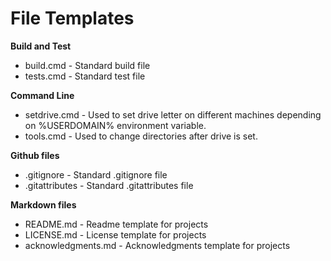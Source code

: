 File Templates
==============

**Build and Test**

- build.cmd - Standard build file
- tests.cmd - Standard test file
 
**Command Line**

- setdrive.cmd - Used to set drive letter on different machines depending on %USERDOMAIN% environment variable.
- tools.cmd - Used to change directories after drive is set.

**Github files**

- .gitignore - Standard .gitignore file
- .gitattributes - Standard .gitattributes file

**Markdown files**

- README.md - Readme template for projects
- LICENSE.md - License template for projects
- acknowledgments.md - Acknowledgments template for projects
